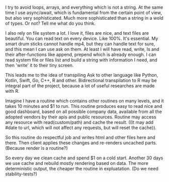 I try to avoid loops, arrays, and everything which is not a string.
At the same time I use async/await, which is fundamental from the certain point of view, but also very sophisticated.
Much more sophisticated than a string in a wold of types.
Or not? Tell me what do you think.

I also rely on file system a lot.
I love it, files are nice, and text files are beautiful.
You can read text on every device. Like 100%. It's essential.
My smart drum sticks cannot handle mp4, but they can handle text for sure, and this mean I can use ask on them.
At least I will have read, write, ls and their after-functions like append, prepend which is already enough.
I can read system file or files list and build a string with information I need, and then 'write' it to their tiny screen.

This leads me to the idea of transpiling Ask to other language like Python, Kotlin, Swift, Go, C++, R and other.
Bidirectional transpilation to R may be integral part of the project, because a lot of useful researches are made with R.

Imagine I have a routine which contains other routines on many levels, and it takes 10 minutes and $1 to run.
This routine produces easy to read nice and good dashboard, based on all possible company data, available from all the adopted vendors by their apis and public resources.
Routine may access any resource with read(custom/path) and cache the result.
((It may add #date to url, which will not affect any requests, but will reset the cache)).

So this routine do respectful job and writes html and other files here and there.
Then client applies these changes and re-renders uncached parts.
(Because render is a routine?)

So every day we clean cache and spend $1 on a cold start.
Another 30 days we use cache and rebuild mostly rendering based on data.
The more deterministic output, the cheaper the routine in expluatation.
(Do we need stability-tests?)